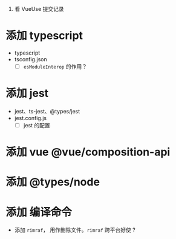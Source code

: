 1. 看 VueUse 提交记录
# 添加 typescript
- typescript
- tsconfig.json
  - [ ] `esModuleInterop` 的作用？
# 添加 jest
- jest、ts-jest、@types/jest
- jest.config.js
  - [ ] jest 的配置

# 添加 vue @vue/composition-api

# 添加 @types/node

# 添加 编译命令
- 添加 `rimraf`， 用作删除文件。`rimraf` 跨平台好使 ?



